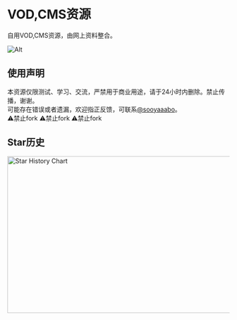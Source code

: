 # VOD,CMS资源
自用VOD,CMS资源，由网上资料整合。<br>

![Alt](https://repobeats.axiom.co/api/embed/668439c2cba294942c120938d9d531cb70fae71d.svg "Repobeats analytics image")

## 使用声明
本资源仅限测试、学习、交流，严禁用于商业用途，请于24小时内删除。禁止传播，谢谢。<br>
可能存在错误或者遗漏，欢迎指正反馈，可联系[@sooyaaabo](https://t.me/sooyaaaiu_bot)。<br>
⚠️禁止fork ⚠️禁止fork ⚠️禁止fork

## Star历史
<img src="https://api.star-history.com/svg?repos=sooyaaabo/VOD-CMS&type=Date" alt="Star History Chart" width="600" height="356" align="center">
